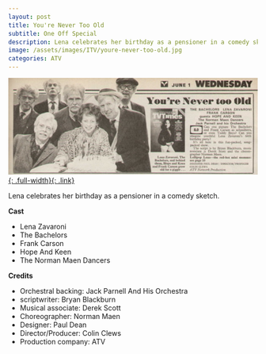 ```yaml
---
layout: post
title: You're Never Too Old
subtitle: One Off Special
description: Lena celebrates her birthday as a pensioner in a comedy sketch.
image: /assets/images/ITV/youre-never-too-old.jpg
categories: ATV
---
```


[![TVTimes](/assets/images/ITV/youre-never-too-old.jpg){: .full-width}{: .link}](/tv%20guides/1977/05/28/TVTimes.html)

Lena celebrates her birthday as a pensioner in a comedy sketch.

**Cast**
* Lena Zavaroni
* The Bachelors
* Frank Carson
* Hope And Keen
* The Norman Maen Dancers

**Credits**
* Orchestral backing: Jack Parnell And His Orchestra
* scriptwriter: Bryan Blackburn
* Musical associate: Derek Scott
* Choreographer: Norman Maen
* Designer: Paul Dean
* Director/Producer: Colin Clews
* Production company: ATV
